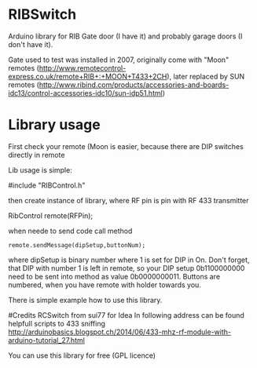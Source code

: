 # RIBSwitch
Arduino library for RIB Gate door (I have it) and probably garage doors (I don't have it). 

Gate used to test was installed in 2007, originally come with "Moon" remotes (http://www.remotecontrol-express.co.uk/remote+RIB+:+MOON+T433+2CH), later replaced by SUN remotes (http://www.ribind.com/products/accessories-and-boards-idc13/control-accessories-idc10/sun-idp51.html)



# Library usage
First check your remote (Moon is easier, because there are DIP switches directly in remote

Lib usage is simple:

#include "RIBControl.h"

then create instance of library, where RF pin is pin with RF 433 transmitter  

  RibControl remote(RFPin);

when neede to send code call method 

  	remote.sendMessage(dipSetup,buttonNum);

where dipSetup is binary number where 1 is set for DIP in On. Don't forget, that DIP with number 1 is left in remote, so your DIP setup 0b1100000000 need to be sent into method as value 0b0000000011. 
Buttons are numbered, when you have remote with holder towards you.

There is simple example how to use this library.

#Credits
RCSwitch from sui77 for Idea
In following address can be found helpfull scripts to 433 sniffing 
http://arduinobasics.blogspot.ch/2014/06/433-mhz-rf-module-with-arduino-tutorial_27.html

You can use this library for free (GPL licence)
